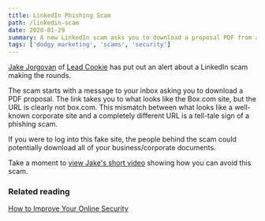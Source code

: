```yaml
---
title: LinkedIn Phishing Scam
path: /linkedin-scam
date: 2020-01-29
summary: A new LinkedIn scam asks you to download a proposal PDF from a fake Box account.
tags: ['dodgy marketing', 'scams', 'security']
---
```


<a href="https://www.linkedin.com/in/jakejorgovan/" target="blank">Jake Jorgovan</a> of <a href="https://www.leadcookie.com/" target="blank">Lead Cookie</a> has put out an alert about a LinkedIn scam making the rounds. 

The scam starts with a message to your inbox asking you to download a PDF proposal. The link takes you to what looks like the Box.com site, but the URL is clearly not box.com. This mismatch between what looks like a well-known corporate site and a completely different URL is a tell-tale sign of a phishing scam. 

If you were to log into this fake site, the people behind the scam could potentially download all of your business/corporate documents. 

Take a moment to <a href="https://www.loom.com/share/fcf7852d4bb943fabdbe6f7dc1a37f09?__s=aawb8q1kzpsjbnwngxsk&utm_source=drip&utm_medium=email&utm_campaign=Beware%2C+a+Linkedin+scam+is+going+around" target="blank">view Jake's short video</a> showing how you can avoid this scam. 

### Related reading

<a href="https://www.signalfox.org/2fa-security">How to Improve Your Online Security</a>

